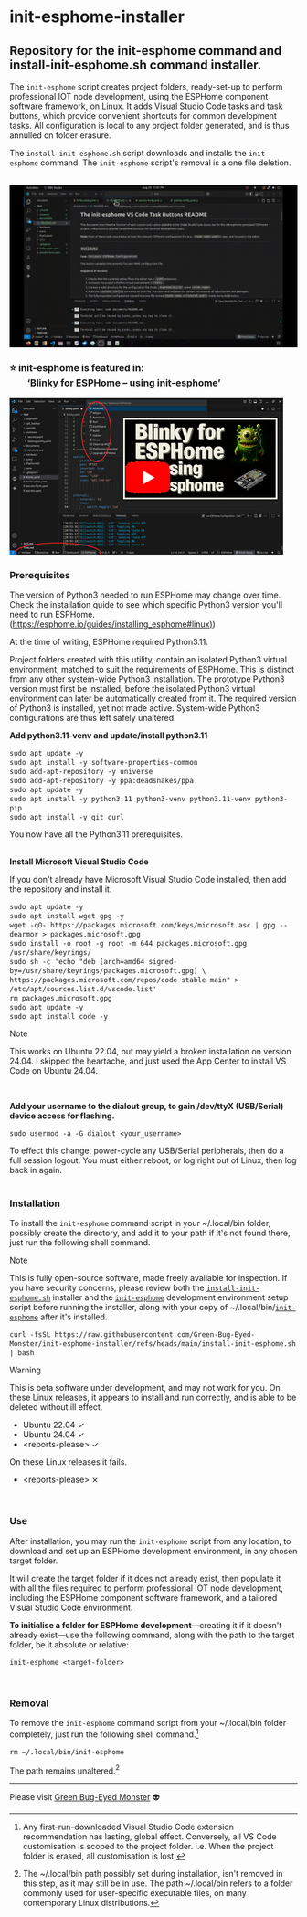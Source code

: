 # init-esphome-installer
## Repository for the init-esphome command and install-init-esphome.sh command installer.

The `init-esphome` script creates project folders, ready-set-up to perform professional IOT node development, using the ESPHome component software framework, on Linux. It adds Visual Studio Code tasks and task buttons, which provide convenient shortcuts for common development tasks. 
All configuration is local to any project folder generated, and is thus annulled on folder erasure.

The `install-init-esphome.sh` script downloads and installs the `init-esphome` command. The `init-esphome` script's removal is a one file deletion.
<br>
<br>

![Button demo loop.](/images/button-demo-loop.gif)
<br>

### ⭐ init-esphome is featured in:<br>&nbsp;&nbsp;&nbsp;&nbsp;&nbsp;&nbsp;&nbsp;&nbsp;‘Blinky for ESPHome – using init-esphome’

[![Watch the video](https://github.com/Green-Bug-Eyed-Monster/init-esphome-installer/blob/main/images/title-page-small.png)](https://www.youtube.com/watch?v=Cfvlnf9PLuQ)
<br>

### Prerequisites
The version of Python3 needed to run ESPHome may change over time. Check the installation guide to see which specific Python3 version you'll need to run ESPHome. 
([https://esphome.io/guides/installing_esphome#linux)](https://esphome.io/guides/installing_esphome#linux)) 

At the time of writing, ESPHome required Python3.11.

Project folders created with this utility, contain an isolated Python3 virtual environment, matched to suit the requirements of ESPHome. This is distinct from any other system-wide Python3 installation. The prototype Python3 version must first be installed, before the isolated 
Python3 virtual environment can later be automatically created from it. The required version of Python3 is installed, yet not made active. System-wide Python3 configurations are thus left safely unaltered.

**Add python3.11-venv and update/install python3.11**

```
sudo apt update -y
sudo apt install -y software-properties-common
sudo add-apt-repository -y universe
sudo add-apt-repository -y ppa:deadsnakes/ppa
sudo apt update -y
sudo apt install -y python3.11 python3-venv python3.11-venv python3-pip
sudo apt install -y git curl
```
You now have all the Python3.11 prerequisites.
<br>
<br>

**Install Microsoft Visual Studio Code**

If you don't already have Microsoft Visual Studio Code installed, then add the repository and install it.
```
sudo apt update -y
sudo apt install wget gpg -y
wget -qO- https://packages.microsoft.com/keys/microsoft.asc | gpg --dearmor > packages.microsoft.gpg
sudo install -o root -g root -m 644 packages.microsoft.gpg /usr/share/keyrings/
sudo sh -c 'echo "deb [arch=amd64 signed-by=/usr/share/keyrings/packages.microsoft.gpg] \
https://packages.microsoft.com/repos/code stable main" > /etc/apt/sources.list.d/vscode.list'
rm packages.microsoft.gpg
sudo apt update -y
sudo apt install code -y
```
> [!NOTE]
> This works on Ubuntu 22.04, but may yield a broken installation on version 24.04.
> I skipped the heartache, and just used the App Center to install VS Code on Ubuntu 24.04.
<br>

**Add your username to the dialout group, to gain /dev/ttyX (USB/Serial) device access for flashing.**
```
sudo usermod -a -G dialout <your_username>
```
To effect this change, power-cycle any USB/Serial peripherals, then do a full session logout. You must either reboot, or log right out of Linux, then log back in again.
<br>
<br>

### Installation

To install the `init-esphome` command script in your ~/.local/bin folder, possibly create the directory, and add it to your path if it's not found there, just run the following shell command.
> [!NOTE]
> This is fully open-source software, made freely available for inspection.
> If you have security concerns, please review both the [`install-init-esphome.sh`](./install-init-esphome.sh) installer and the [`init-esphome`](./init-esphome) development environment setup script before running the installer, along with your copy of ~/.local/bin/[`init-esphome`](./init-esphome) after it's installed.
```
curl -fsSL https://raw.githubusercontent.com/Green-Bug-Eyed-Monster/init-esphome-installer/refs/heads/main/install-init-esphome.sh | bash
```
> [!WARNING]
> This is beta software under development, and may not work for you. 
> On these Linux releases, it appears to install and run correctly, and is able to be deleted without ill effect.
>
>- Ubuntu 22.04 ✓
>- Ubuntu 24.04 ✓
>- \<reports-please\> ✓
>
>On these Linux releases it fails.
>
>- \<reports-please\> ⨯
>
<br>

### Use
After installation, you may run the `init-esphome` script from any location, to download and set up an ESPHome development environment, in any chosen target folder. 

It will create the target folder if it does not already exist, then populate it with all the files required to perform professional IOT node development, including the ESPHome component software framework, and a tailored Visual Studio Code environment. 

**To initialise a folder for ESPHome development**—creating it if it doesn't already exist—use the following command, along with the path to the target folder, be it absolute or relative:
```
init-esphome <target-folder>
```
<br>

### Removal
To remove the `init-esphome` command script from your ~/.local/bin folder completely, just run the following shell command.[^1]
```
rm ~/.local/bin/init-esphome
```
The path remains unaltered.[^2]
<br>

---

Please visit [Green Bug-Eyed Monster](https://green.bug-eyed.monster/) 👽

[^1]: Any first-run-downloaded Visual Studio Code extension recommendation has lasting, global effect. Conversely, all VS Code customisation is scoped to the project folder. i.e. When the project folder is erased, all customisation is lost.
[^2]: The ~/.local/bin path possibly set during installation, isn't removed in this step, as it may still be in use. The path ~/.local/bin refers to a folder commonly used for user-specific executable files, on many contemporary Linux distributions.

